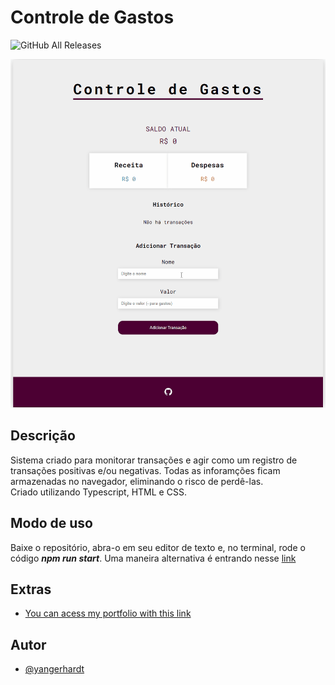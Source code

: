 # Controle de Gastos
![GitHub All Releases](https://img.shields.io/github/last-commit/Yangerhardt/controle-gastos-ts?logo=GitHub)

![](https://github.com/Yangerhardt/controle-gastos/blob/main/Anima%C3%A7%C3%A3o.gif)

## Descrição

Sistema criado para monitorar transações e agir como um registro de transações positivas e/ou negativas. Todas as inforamções ficam armazenadas no navegador, eliminando o risco de perdê-las.
<br>Criado utilizando Typescript, HTML e CSS.


## Modo de uso

Baixe o repositório, abra-o em seu editor de texto e, no terminal, rode o código <strong><i>npm run start</i></strong>. Uma maneira alternativa é entrando nesse [link](https://yangerhardt.github.io/controle-gastos-ts/app/dist/index.html)


## Extras
- [You can acess my portfolio with this link](https://yangerhardt.github.io/portfolio/)


## Autor

- [@yangerhardt](https://www.github.com/Yangerhardt)

